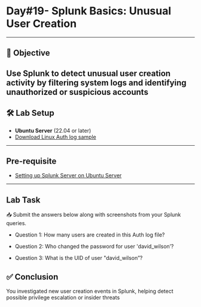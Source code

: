 # Day#19- Splunk Basics: Unusual User Creation
---

## 🎯 Objective

Use Splunk to detect unusual user creation activity by filtering system logs and identifying unauthorized or suspicious accounts
---

## 🛠️ Lab Setup

- **Ubuntu Server** (22.04 or later)  
- [Download Linux Auth log sample](https://github.com/0xrajneesh/90-Days-SOC-Challenge-Beginner/blob/main/Linux_UnAuthorized_Auditd_logs.json)

---

## Pre-requisite

- [Setting up Splunk Server on Ubuntu Server](https://github.com/0xrajneesh/90-Days-SOC-Challenge-Beginner/blob/main/Challenge%234/Task%231-Setting%20up%20Splunk.md)

---

## Lab Task

📥 Submit the answers below along with screenshots from your Splunk queries.


- Question 1: How many users are created in this Auth log file?

- Question 2: Who changed the password for user 'david_wilson’?

- Question 3: What is the UID of user "david_wilson”?




## ✅ Conclusion

You investigated new user creation events in Splunk, helping detect possible privilege escalation or insider threats
